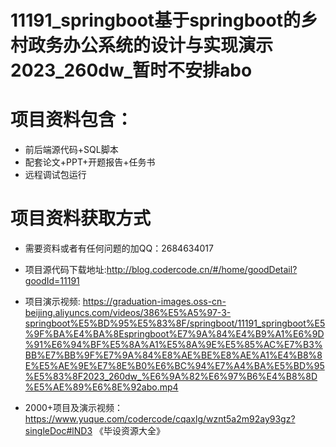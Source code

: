 #  11191_springboot基于springboot的乡村政务办公系统的设计与实现演示2023_260dw_暂时不安排abo
 
# 项目资料包含：
* 前后端源代码+SQL脚本
* 配套论文+PPT+开题报告+任务书
* 远程调试包运行

# 项目资料获取方式
* 需要资料或者有任何问题的加QQ：2684634017
* 项目源代码下载地址:http://blog.codercode.cn/#/home/goodDetail?goodId=11191

* 项目演示视频:  https://graduation-images.oss-cn-beijing.aliyuncs.com/videos/386%E5%A5%97-3-springboot%E5%BD%95%E5%83%8F/springboot/11191_springboot%E5%9F%BA%E4%BA%8Espringboot%E7%9A%84%E4%B9%A1%E6%9D%91%E6%94%BF%E5%8A%A1%E5%8A%9E%E5%85%AC%E7%B3%BB%E7%BB%9F%E7%9A%84%E8%AE%BE%E8%AE%A1%E4%B8%8E%E5%AE%9E%E7%8E%B0%E6%BC%94%E7%A4%BA%E5%BD%95%E5%83%8F2023_260dw_%E6%9A%82%E6%97%B6%E4%B8%8D%E5%AE%89%E6%8E%92abo.mp4


* 2000+项目及演示视频：https://www.yuque.com/codercode/cqaxlg/wznt5a2m92ay93gz?singleDoc#lND3 《毕设资源大全》






